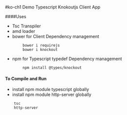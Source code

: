 #ko-ch1
Demo Typescript Knokoutjs Client App

####Uses
   - Tsc Transpiler
   - amd loader
   - bower for Client Dependency management
```
        bower i requirejs
        bower i knockout
```
   - npm for Typescript typedef Dependency management
```   
        npm install @types/knockout
````
#### To Compile and Run
   - install npm module typescript globally
   - install npm module http-server globally
```
    tsc
    http-server
```